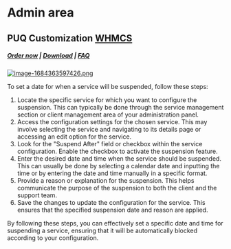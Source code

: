# Admin area

## PUQ Customization **[WHMCS](https://puqcloud.com/link.php?id=77)**

#####  [Order now](https://puqcloud.com/whmcs-addon-puq-customization.php) | [Download](https://download.puqcloud.com/WHMCS/addons/PUQ-Customization/) | [FAQ](https://faq.puqcloud.com/)

[![image-1684363597426.png](https://doc.puq.info/uploads/images/gallery/2023-05/scaled-1680-/image-1684363597426.png)](https://doc.puq.info/uploads/images/gallery/2023-05/image-1684363597426.png)

To set a date for when a service will be suspended, follow these steps:

1. Locate the specific service for which you want to configure the suspension. This can typically be done through the service management section or client management area of your administration panel.
2. Access the configuration settings for the chosen service. This may involve selecting the service and navigating to its details page or accessing an edit option for the service.
3. Look for the "Suspend After" field or checkbox within the service configuration. Enable the checkbox to activate the suspension feature.
4. Enter the desired date and time when the service should be suspended. This can usually be done by selecting a calendar date and inputting the time or by entering the date and time manually in a specific format.
5. Provide a reason or explanation for the suspension. This helps communicate the purpose of the suspension to both the client and the support team.
6. Save the changes to update the configuration for the service. This ensures that the specified suspension date and reason are applied.

By following these steps, you can effectively set a specific date and time for suspending a service, ensuring that it will be automatically blocked according to your configuration.
